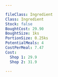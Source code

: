 ```yaml
---

fileClass: Ingredient
Class: Ingredient
Stock: false
BoughtCost: 29.90
BoughtSize: 1ks
PortionSize: 0.25ks
PotentialMeals: 4
CostPerMeal: 7.47
Cost:
  Shop 1: 29.9
  Shop 2: 31.9

---
```

